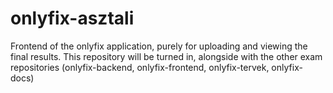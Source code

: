 # onlyfix-asztali
Frontend of the onlyfix application, purely for uploading and viewing the final results. This repository will be turned in, alongside with the other exam repositories (onlyfix-backend, onlyfix-frontend, onlyfix-tervek, onlyfix-docs)
